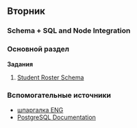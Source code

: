 

## Вторник

### Schema + SQL and Node Integration
### Основной раздел

**Задания**
1. [Student Roster Schema](../../../../1-student-roster-db-from-schema-challenge)



### Вспомогательные источники

- [шпаргалка ENG](https://www.w3schools.com/nodejs/nodejs_mysql_insert.asp)
- [PostgreSQL Documentation](https://www.postgresql.org/docs/)

